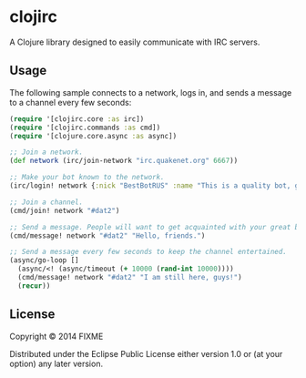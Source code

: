 # clojirc

A Clojure library designed to easily communicate with IRC servers.

## Usage

The following sample connects to a network, logs in, and sends a message to a
channel every few seconds:

```clojure
(require '[clojirc.core :as irc])
(require '[clojirc.commands :as cmd])
(require '[clojure.core.async :as async])

;; Join a network.
(def network (irc/join-network "irc.quakenet.org" 6667))

;; Make your bot known to the network.
(irc/login! network {:nick "BestBotRUS" :name "This is a quality bot, guys."})

;; Join a channel.
(cmd/join! network "#dat2")

;; Send a message. People will want to get acquainted with your great bot.
(cmd/message! network "#dat2" "Hello, friends.")

;; Send a message every few seconds to keep the channel entertained.
(async/go-loop []
  (async/<! (async/timeout (+ 10000 (rand-int 10000))))
  (cmd/message! network "#dat2" "I am still here, guys!")
  (recur))
```

## License

Copyright © 2014 FIXME

Distributed under the Eclipse Public License either version 1.0 or (at
your option) any later version.
